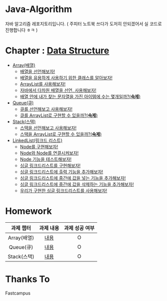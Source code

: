 # Java-Algorithm

자바 알고리즘 레포지토리입니다.
( 주피터 노트북 쓰다가 도저히 안되겠어서 실 코드로 진행합니다 ㅎㅋ )

# Chapter : [Data Structure](https://github.com/BackdevHong/Java-Algorithm/tree/main/Data%20Structure)

-   [Array(배열)](https://github.com/BackdevHong/Java-Algorithm/tree/main/Data%20Structure/Array/src)
    -   [배열을 선언해보자!](https://github.com/BackdevHong/Java-Algorithm/blob/main/Data%20Structure/Array/src/ArrayTest.java)
    -   [배열을 유용하게 사용하기 위한 클래스를 알아보자!](https://github.com/BackdevHong/Java-Algorithm/blob/main/Data%20Structure/Array/src/ArraysClassTest.java)
    -   [ArrayList를 사용해보자!](https://github.com/BackdevHong/Java-Algorithm/blob/main/Data%20Structure/Array/src/ArrayListClassTest.java)
    -   [자바에서 다차원 배열을 선언, 사용해보자!](https://github.com/BackdevHong/Java-Algorithm/blob/main/Data%20Structure/Array/src/MultidimensionalArrayTest.java)
    -   [배열 안에 내가 찾는 문자열을 가진 아이템에 수는 몇개일까?(**숙제**)](https://github.com/BackdevHong/Java-Algorithm/blob/main/Data%20Structure/Array/src/ArrayHomework.java)
-   [Queue(큐)](https://github.com/BackdevHong/Java-Algorithm/tree/main/Data%20Structure/Queue/src)
    -   [큐를 선언해보고 사용해보자!](https://github.com/BackdevHong/Java-Algorithm/blob/main/Data%20Structure/Queue/src/QueueClassTest.java)
    -   [큐를 ArrayList로 구현할 수 있을까?(**숙제**)](https://github.com/BackdevHong/Java-Algorithm/blob/main/Data%20Structure/Queue/src/QueueHomework.java)
-   [Stack(스택)](https://github.com/BackdevHong/Java-Algorithm/tree/main/Data%20Structure/Stack/src)
    -   [스택을 선언해보고 사용해보자!](https://github.com/BackdevHong/Java-Algorithm/blob/main/Data%20Structure/Stack/src/StackClassTest.java)
    -   [스택을 ArrayList로 구현할 수 있을까?(**숙제**)](https://github.com/BackdevHong/Java-Algorithm/blob/main/Data%20Structure/Stack/src/StackHomework.java)
-   [LinkedList(링크드 리스트)]()
    -   [Node를 구현해보자!]()
    -   [Node와 Node를 연결시켜보자!]()
    -   [Node 기능을 테스트해보자!]()
    -   [싱글 링크드리스트를 구현해보자!]()
    -   [싱글 링크드리스트에 출력 기능을 추가해보자!]()
    -   [싱글 링크드리스트에 중간에 값을 넣는 기능을 추가해보자!]()
    -   [싱글 링크드리스트에 중간에 값을 삭제하는 기능을 추가해보자!]()
    -   [우리가 구현한 싱글 링크드리스트를 사용해보자!]()

# Homework

|  과제 챕터  |                                      과제 내용                                       | 과제 성공 여부 |
| :---------: | :----------------------------------------------------------------------------------: | :------------: |
| Array(배열) |      [내용](https://backdevhong.notion.site/1-5236f666615c4c1ea15e2395b3663ea2)      |       O        |
|  Queue(큐)  | [내용](https://backdevhong.notion.site/2-ArrayList-913dc652dc0b4ffab1b7a4f2f6c8954e) |       O        |
| Stack(스택) | [내용](https://backdevhong.notion.site/3-ArrayList-f47e9bb614674cc5b5c237d326ffa5c8) |       O        |

# Thanks To

Fastcampus
